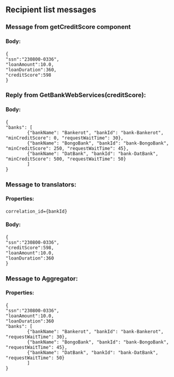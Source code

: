 ## Recipient list messages
### Message from getCreditScore component
#### Body:
```
{
"ssn":"230800-0336",
"loanAmount":10.0,
"loanDuration":360,
"creditScore":598
}
```

### Reply from GetBankWebServices(creditScore):
#### Body:
```
{
"banks": [
        {"bankName": "Bankerot", "bankId": "bank-Bankerot", "minCreditScore": 0, "requestWaitTime": 30},
        {"bankName": "BongoBank", "bankId": "bank-BongoBank", "minCreditScore": 250, "requestWaitTime": 45},
        {"bankName": "DatBank", "bankId": "bank-DatBank", "minCreditScore": 500, "requestWaitTime": 50}
        ]
}
```
### Message to translators:
#### Properties:
`correlation_id={bankId}`
#### Body:
```
{
"ssn":"230800-0336",
"creditScore":598,
"loanAmount":10.0,
"loanDuration":360
}
```

### Message to Aggregator:
#### Properties:
```
{
"ssn":"230800-0336",
"loanAmount":10.0,
"loanDuration":360
"banks": [
        {"bankName": "Bankerot", "bankId": "bank-Bankerot", "requestWaitTime": 30},
        {"bankName": "BongoBank", "bankId": "bank-BongoBank", "requestWaitTime": 45},
        {"bankName": "DatBank", "bankId": "bank-DatBank", "requestWaitTime": 50}
        ]
}
```
